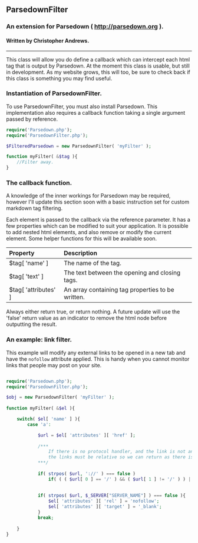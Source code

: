 ## ParsedownFilter
### An extension for Parsedown ( http://parsedown.org ).
#### Written by Christopher Andrews.

---

This class will allow you do define a callback which can intercept each html tag that is output by Parsedown.
At the moment this class is usable, but still in development. As my website grows, this will too, be sure to check back 
if this class is something you may find useful.

### Instantiation of ParsedownFilter. 
To use ParsedownFilter, you must also install Parsedown. 
This implementation also requires a callback function taking a single argument passed by reference.

```php
require('Parsedown.php');
require('ParsedownFilter.php');

$FilteredParsedown = new ParsedownFilter( 'myFilter' );

function myFilter( &$tag ){
	//Filter away.
}
```

### The callback function.
A knowledge of the inner workings for Parsedown may be required, however I'll update this section soon with 
a basic instruction set for custom markdown tag filtering.

Each element is passed to the callback via the reference parameter. 
It has a few properties which can be modified to suit your application.
It is possible to add nested html elements, and also remove or modify the current element. Some helper functions for 
this will be available soon.

| Property | Description |
| :--- | :--- |
| $tag[ 'name' ] | The name of the tag.
| $tag[ 'text' ] | The text between the opening and closing tags.
| $tag[ 'attributes' ] | An array containing tag properties to be written.

Always either return true, or return nothing. A future update will use the 'false' return value as an indicator 
to remove the html node before outputting the result.

### An example: link filter.

This example will modify any external links 
to be opened in a new tab and have the `nofollow` attribute applied. 
This is handy when you cannot monitor links that people may post on your site.

 
```php

require('Parsedown.php');
require('ParsedownFilter.php');

$obj = new ParsedownFilter( 'myFilter' );
	
function myFilter( &$el ){

	switch( $el[ 'name' ] ){
		case 'a':

			$url = $el[ 'attributes' ][ 'href' ];
			
			/***
				If there is no protocol handler, and the link is not an open protocol address, 
				the links must be relative so we can return as there is nothing to do.
			***/
			
			if( strpos( $url, '://' ) === false )
				if( ( ( $url[ 0 ] == '/' ) && ( $url[ 1 ] != '/' ) ) || ( $url[ 0 ] != '/' ) ){ return; }
					
		
			if( strpos( $url, $_SERVER["SERVER_NAME"] ) === false ){
				$el[ 'attributes' ][ 'rel' ] = 'nofollow';
				$el[ 'attributes' ][ 'target' ] = '_blank';
			}
			break;
			
	}
}
```
